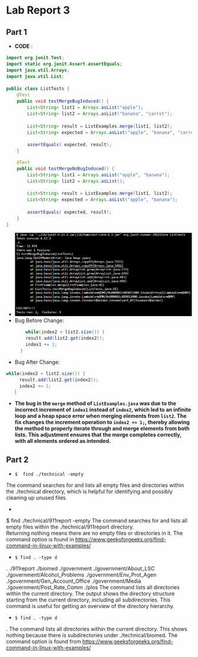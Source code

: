 # Lab Report 3
## Part 1
- **CODE** :
```java
import org.junit.Test;
import static org.junit.Assert.assertEquals;
import java.util.Arrays;
import java.util.List;

public class ListTests {
    @Test
    public void testMergeBugInduced() {
        List<String> list1 = Arrays.asList("apple");
        List<String> list2 = Arrays.asList("banana", "carrot");

        List<String> result = ListExamples.merge(list1, list2);
        List<String> expected = Arrays.asList("apple", "banana", "carrot");

        assertEquals( expected, result);
    }

```
```java
    @Test
    public void testMergeNoBugInduced() {
        List<String> list1 = Arrays.asList("apple", "banana");
        List<String> list2 = Arrays.asList();

        List<String> result = ListExamples.merge(list1, list2);
        List<String> expected = Arrays.asList("apple", "banana");

        assertEquals( expected, result);
    }
}
```
- ![Image](output.jpg)
- Bug Before Change:
  ```java
      while(index2 < list2.size()) {
      result.add(list2.get(index2));
      index1 += 1;
    }
  ```
- Bug After Change:  
 ```java
 while(index2 < list2.size()) {
      result.add(list2.get(index2));
      index2 += 1;
    }
 ```
- **The bug in the `merge` method of `ListExamples.java` was due to the incorrect increment of `index1` instead of `index2`,
  which led to an infinite loop and a heap space error when merging elements from `list2`. The fix changes the increment operation to `index2 += 1;`,
  thereby allowing the method to properly iterate through and merge elements from both lists. This adjustment ensures that the merge completes correctly, with all elements ordered as intended.**

## Part 2
- ```
  $  find ./technical -empty
The command searches for and lists all empty files and directories within the ./technical directory, which is helpful for identifying and possibly cleaning up unused files.
- ```
 $ find ./technical/911report -empty
The command searches for and lists all empty files within the ./technical/911report directory.   
Returning nothing means there are no empty files or directories in it.
The command option is found in https://www.geeksforgeeks.org/find-command-in-linux-with-examples/

- ```
  $ find . -type d
.
./911report
./biomed
./government
./government/About_LSC
./government/Alcohol_Problems
./government/Env_Prot_Agen
./government/Gen_Account_Office
./government/Media
./government/Post_Rate_Comm
./plos
The command lists all directories within the current directory. The output shows the directory structure starting from the current directory, including all subdirectories. This command is useful for getting an overview of the directory hierarchy. 
- ```
  $ find . -type d
.
The command lists all directories within the current directory. This shows nothing because there is subdirectories under ./technical/biomed. 
The command option is found from https://www.geeksforgeeks.org/find-command-in-linux-with-examples/

